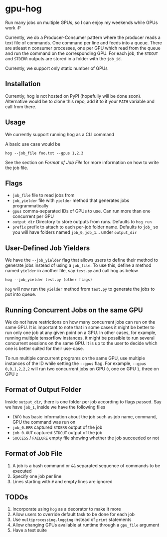 # gpu-hog
Run many jobs on multiple GPUs, so I can enjoy my weekends while GPUs work :P

Currently, we do a Producer-Consumer pattern where the producer reads a text file of commands. One command per line and feeds into a queue. There are atleast n consumer processes, one per GPU which read from the queue and run the command on the corresponding GPU. For each job, the `STDOUT` and `STDERR` outputs are stored in a folder with the `job_id`.

Currently, we support only static number of GPUs


## Installation
Currently, hog is not hosted on PyPI (hopefully will be done soon).
Alternative would be to clone this repo, add it to it your `PATH` variable and call from there.

## Usage
We currently support running hog as a CLI command

A basic use case would be

`hog --job_file foo.txt --gpus 1,2,3`

See the section on _Format of Job File_ for more information on how to write the job file.

## Flags
* `job_file` file to read jobs from
* `job_yielder` file with `yielder` method that generates jobs programmatically
* `gpus` comma-separated IDs of GPUs to use. Can run more than one concurrent per GPU
* `output_dir` Directory to store outputs from runs. Defaults to `hog_run`
* `prefix` prefix to attach to each per-job folder name. Defaults to `job_` so you will have folders named `job_0`, `job_1`... under `output_dir`

##  User-Defined Job Yielders
 We have the `--job_yielder` flag that allows users to define their method to generate jobs instead of using a `job_file`. To use this, define a method named `yielder` in another file, say `test.py` and call hog as below

	hog --job_yielder test.py (other flags)

`hog` will now run the `yielder` method from `test.py` to generate the jobs to put into queue.

## Running Concurrent Jobs on the same GPU
We do not have restrictions on how many concurrent jobs can run on the same GPU. It is important to note that in some cases it might be better to run only one job at any given point on a GPU. In other cases, for example, running multiple tensorflow instances, it might be possible to run several concurrent sessions on the same GPU. It is up to the user to decide which one is better suited for their use-case.

To run multiple concurrent programs on the same GPU, use multiple instances of the ID while setting the `--gpus` flag. For example, `--gpus 0,0,1,2,2,2` will run two concurrent jobs on GPU `0`, one on GPU `1`, three on GPU `2`

## Format of Output Folder
Inside `output_dir`, there is one folder per job according to flags passed. Say we have `job_1`, inside we have the following files

* `INFO` has basic information about the job such as job name, command, GPU the command was run on
* `job_0.ERR` captured `STDERR` output of the job
* `job_0.OUT` captured `STDOUT` output of the job
* `SUCCESS` / `FAILURE` empty file showing whether the job succeeded or not

## Format of Job File
1. A job is a bash command or `&&` separated sequence of commands to be executed
2. Specify one job per line
3. Lines starting with `#` and empty lines are ignored

## TODOs
1. Incorporate using `hog` as a decorator to make it more
2. Allow users to override default task to be done for each job
3. Use `multiprocessing.logging` instead of `print` statements
4. Allow changing GPUs available at runtime through a `gpu_file` argument
5. Have a test suite
